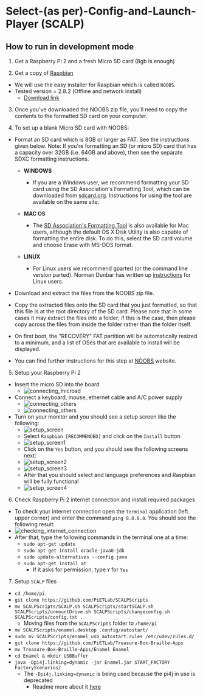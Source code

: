 # Select-(as per)-Config-and-Launch-Player (SCALP)

## How to run in development mode

1. Get a Raspberry Pi 2 and a fresh Micro SD card (8gb is enough)

2. Get a copy of [Raspbian](https://www.raspberrypi.org/downloads/)
  * We will use the easy installer for Raspbian which is called `NOOBS`.
  * Tested version = 2.8.2 (Offline and network install)
    * [Download link](https://downloads.raspberrypi.org/NOOBS_latest)

3. Once you've downloaded the NOOBS zip file, you'll need to copy the contents to the formatted SD card on your computer.

4. To set up a blank Micro SD card with NOOBS:

  * Format an SD card which is 8GB or larger as FAT. See the instructions given below.
  Note: If you're formatting an SD (or micro SD) card that has a capacity over 32GB (i.e. 64GB and above), then see the separate SDXC formatting instructions.

    * **WINDOWS**
      * If you are a Windows user, we recommend formatting your SD card using the SD Association's Formatting Tool, which can be downloaded from [sdcard.org](https://www.sdcard.org/downloads/formatter_4/). Instructions for using the tool are available on the same site.

    * **MAC OS**
      * The [SD Association's Formatting Tool](https://www.sdcard.org/downloads/formatter_4/) is also available for Mac users, although the default OS X Disk Utility is also capable of formatting the entire disk. To do this, select the SD card volume and choose Erase with MS-DOS format.

    * **LINUX**
      * For Linux users we recommend gparted (or the command line version  parted). Norman Dunbar has written up [instructions](http://qdosmsq.dunbar-it.co.uk/blog/2013/06/noobs-for-raspberry-pi/) for Linux users.

  * Download and extract the files from the NOOBS zip file.

  * Copy the extracted files onto the SD card that you just formatted, so that this file is at the root directory of the SD card. Please note that in some cases it may extract the files into a folder; if this is the case, then please copy across the files from inside the folder rather than the folder itself.

  * On first boot, the "RECOVERY" FAT partition will be automatically resized to a minimum, and a list of OSes that are available to install will be displayed.

  * You can find further instructions for this step at [NOOBS](https://www.raspberrypi.org/documentation/installation/noobs.md) website.

5. Setup your Raspberry Pi 2

  * Insert the micro SD into the board
    * ![connecting_microsd](./READMEImages/connecting_microsd.png)
  * Connect a keyboard, mouse, ethernet cable and  A/C power supply
    * ![connecting_others](./READMEImages/connecting_others1.png)
    * ![connecting_others](./READMEImages/connecting_others2.png)
  * Turn on your monitor and you should see a setup screen like the following:
    * ![setup_screen](./READMEImages/setup_screen.png)
    * Select `Raspbian [RECOMMENDED]` and click on the `Install` button
    * ![setup_screen1](./READMEImages/setup_screen1.png)
    * Click on the `Yes` button, and you should see the following screens next:
    * ![setup_screen2](./READMEImages/setup_screen2.png)
    * ![setup_screen3](./READMEImages/setup_screen3.png)
    * After that you should select and language preferences and Raspbian will be fully functional
    * ![setup_screen4](./READMEImages/setup_screen4.png)

6. Check Raspberry Pi 2 internet connection and install required packages
  * To check your internet connection open the `Terminal` application (left upper corner) and enter the command `ping 8.8.8.8`. You should see the following result:
  * ![checking_internet_connection](./READMEImages/checking_internet_connection.png)  
  * After that, type the following commands in the terminal one at a time:
    * `sudo apt-get update`
    * `sudo apt-get install oracle-java8-jdk`
    * `sudo update-alternatives --config java`
    * `sudo apt-get install at`
      * If it asks for permission, type `Y` for `Yes`

7. Setup `SCALP` files
  * `cd /home/pi`
  * `git clone https://github.com/PiETLab/SCALPScripts`
  * `mv SCALPScripts/SCALP.sh SCALPScripts/startSCALP.sh SCALPScripts/unmountDrive.sh SCALPScripts/changeconfig.sh SCALPScripts/config.txt .`
    * Moving files from the `SCALPScripts` folder to `/home/pi`
  * `mv SCALPScripts/enamel.desktop .config/autostart/`
  * `sudo mv SCALPScripts/enamel_usb_autostart.rules /etc/udev/rules.d/`
  * `git clone https://github.com/PiETLab/Treasure-Box-Braille-Apps`
  * `mv Treasure-Box-Braille-Apps/Enamel Enamel`
  * `cd Enamel & mkdir USBBuffer`
  * `java -Dpi4j.linking=dynamic -jar Enamel.jar START_FACTORY FactoryScenarios/`
    * The `-Dpi4j.linking=dynamic` is being used because the pi4j in use is deprecated
      * Readme more about it [here](https://www.raspberrypi.org/forums/viewtopic.php?t=182191)
